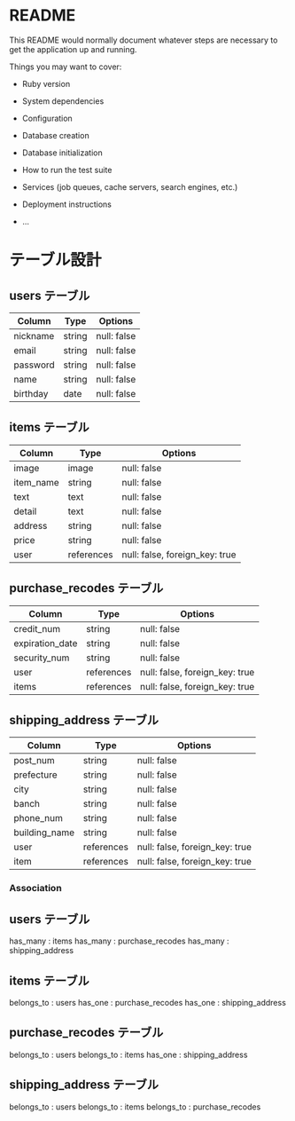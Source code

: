 # README

This README would normally document whatever steps are necessary to get the
application up and running.

Things you may want to cover:

* Ruby version

* System dependencies

* Configuration

* Database creation

* Database initialization

* How to run the test suite

* Services (job queues, cache servers, search engines, etc.)

* Deployment instructions

* ...

# テーブル設計

## users テーブル

| Column   | Type   | Options     |
| -------- | ------ | ----------- |
| nickname | string | null: false |
| email    | string | null: false |
| password | string | null: false |
| name     | string | null: false |
| birthday | date   | null: false |

## items テーブル

| Column    | Type       | Options                        |
| --------- | ---------- | ------------------------------ |
| image     | image      | null: false                    |
| item_name | string     | null: false                    |
| text      | text       | null: false                    |
| detail    | text       | null: false                    |
| address   | string     | null: false                    |
| price     | string     | null: false                    |
| user      | references | null: false, foreign_key: true |

## purchase_recodes テーブル

| Column          | Type       | Options                        |
| --------------- | ---------- | ------------------------------ |
| credit_num      | string     | null: false                    |
| expiration_date | string     | null: false                    |
| security_num    | string     | null: false                    |
| user            | references | null: false, foreign_key: true |
| items           | references | null: false, foreign_key: true |

## shipping_address テーブル

| Column        | Type       | Options                        |
| ------------- | ---------- | ------------------------------ |
| post_num      | string     | null: false                    |
| prefecture    | string     | null: false                    |
| city          | string     | null: false                    |
| banch         | string     | null: false                    |
| phone_num     | string     | null: false                    |
| building_name | string     | null: false                    |
| user          | references | null: false, foreign_key: true |
| item          | references | null: false, foreign_key: true |

### Association

## users テーブル
has_many : items
has_many : purchase_recodes
has_many : shipping_address

## items テーブル

belongs_to : users
has_one : purchase_recodes
has_one : shipping_address

## purchase_recodes テーブル

belongs_to : users
belongs_to : items
has_one : shipping_address

## shipping_address テーブル

belongs_to : users
belongs_to : items
belongs_to : purchase_recodes 